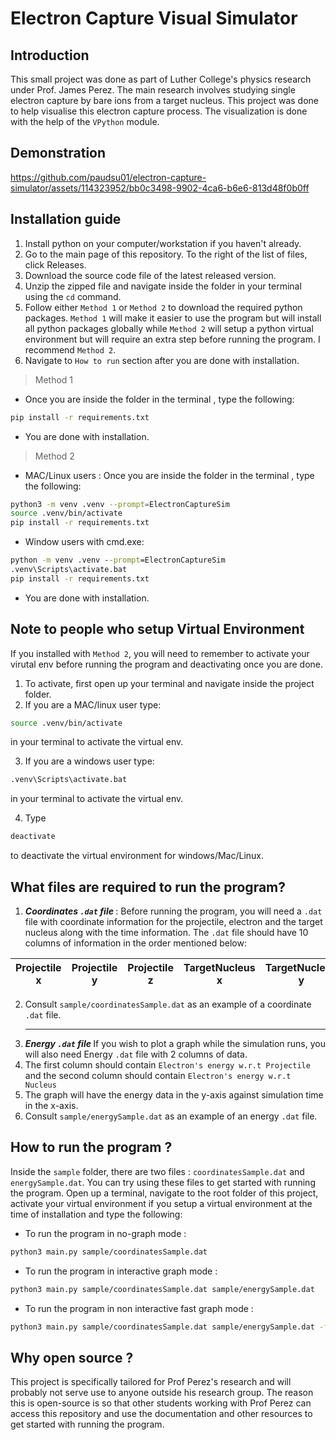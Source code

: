 # Electron Capture Visual Simulator

## Introduction
This small project was done as part of Luther College's physics research under Prof. James Perez. The main research involves studying single electron capture by bare ions from a target nucleus. This project was done to help visualise this electron capture process. The visualization is done with the help of the `VPython` module.

## Demonstration


https://github.com/paudsu01/electron-capture-simulator/assets/114323952/bb0c3498-9902-4ca6-b6e6-813d48f0b0ff





## Installation guide
1. Install python on your computer/workstation if you haven't already.
2. Go to the main page of this repository. To the right of the list of files, click Releases.
3. Download the source code file of the latest released version.
4. Unzip the zipped file and navigate inside the folder in your terminal using the `cd` command.
5. Follow either `Method 1` or `Method 2` to download the required python packages. `Method 1` will make it easier to use the program but will install all python packages globally while `Method 2` will setup a python virtual environment but will require an extra step before running the program. I recommend `Method 2`.  
6. Navigate to `How to run` section after you are done with installation.

>Method 1

* Once you are inside the folder in the terminal , type the following:
```bash
pip install -r requirements.txt
```
* You are done with installation.

>Method 2

* MAC/Linux users : Once you are inside the folder in the terminal , type the following:
```bash
python3 -m venv .venv --prompt=ElectronCaptureSim
source .venv/bin/activate
pip install -r requirements.txt
```
* Window users with cmd.exe:
  
```bat
python -m venv .venv --prompt=ElectronCaptureSim
.venv\Scripts\activate.bat
pip install -r requirements.txt
```
* You are done with installation.

## Note to people who setup Virtual Environment 
If you installed with `Method 2`, you will need to remember to activate your virutal env before running the program and deactivating once you are done.
1. To activate, first open up your terminal and navigate inside the project folder.
2. If you are a MAC/linux user type:
```bash
source .venv/bin/activate
```
in your terminal to activate the virtual env.

3. If you are a windows user type:
```bat
.venv\Scripts\activate.bat
```
in your terminal to activate the virtual env.

4. Type
```bat
deactivate
```
to deactivate the virtual environment for windows/Mac/Linux.

## What files are required to run the program?

1. <i><b>Coordinates `.dat` file </b></i> : Before running the program, you will need a `.dat` file with coordinate information for the projectile, electron and the target nucleus along with the time information. The `.dat` file should have 10 columns of information in the order mentioned below:
   
| Projectile x | Projectile y | Projectile z | TargetNucleus x | TargetNucleus y | TargetNucleus z | Electron x | Electron y | Electron z | Atomic Time
|-|-|-|-|-|-|-|-|-|-|

2. Consult `sample/coordinatesSample.dat` as an example of a coordinate `.dat` file.
   <hr></hr>
3. <i><b>Energy `.dat` file </b></i> If you wish to plot a graph while the simulation runs, you will also need Energy `.dat`  file with 2 columns of data.
5. The first column should contain `Electron's energy w.r.t Projectile` and the second column should contain `Electron's energy w.r.t Nucleus`
6. The graph will have the energy data in the y-axis against simulation time in the x-axis.
7. Consult `sample/energySample.dat` as an example of an energy `.dat` file.

## How to run the program ?

Inside the `sample` folder, there are two files : `coordinatesSample.dat` and `energySample.dat`. You can try using these files to get started with running the program. Open up a terminal, navigate to the root folder of this project, activate your virtual environment if you setup a virtual environment at the time of installation and type the following:

* To run the program in no-graph mode : 

```bash
python3 main.py sample/coordinatesSample.dat
```

* To run the program in interactive graph mode :
  
```bash
python3 main.py sample/coordinatesSample.dat sample/energySample.dat
```

* To run the program in non interactive fast graph mode :
  
```bash
python3 main.py sample/coordinatesSample.dat sample/energySample.dat -f
```

## Why open source ?

This project is specifically tailored for Prof Perez's research and will probably not serve use to anyone outside his research group.
The reason this is open-source is so that other students working with Prof Perez can access this repository and use the documentation and other resources to get started with running the program.


